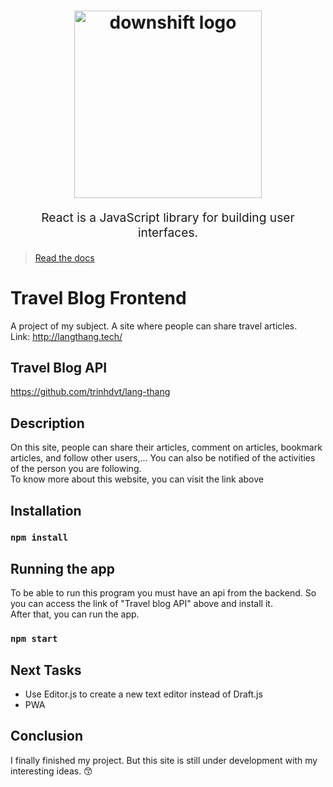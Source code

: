 <h1 align="center">

  
  <img src="https://codelearn.io/Upload/Blog/react-js-co-ban-phan-1-63738082145.3856.jpg" title="downshift logo" width="300">
  <br>
 
</h1>
<p align="center" style="font-size: 1.2rem;"> React is a JavaScript library for building user interfaces.</p>

> [Read the docs](https://reactjs.org/) 


# Travel Blog Frontend

A project of my subject. A site where people can share travel articles.
</br>
Link: http://langthang.tech/


## Travel Blog API
https://github.com/trinhdvt/lang-thang

## Description
On this site, people can share their articles, comment on articles, bookmark articles, and follow other users,... You can also be notified of the activities of the person you are following. 
</br>
To know more about this website, you can visit the link above

## Installation

### `npm install`

## Running the app
To be able to run this program you must have an api from the backend. So you can access the link of "Travel blog API" above and install it. 
</br>
After that, you can run the app.

### `npm start`

## Next Tasks
- Use Editor.js to create a new text editor instead of Draft.js
- PWA

## Conclusion
I finally finished my project. But this site is still under development with my interesting ideas. 😙
